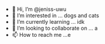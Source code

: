 - 👋 Hi, I’m @jeniss-uwu
- 👀 I’m interested in ... dogs and cats
- 🌱 I’m currently learning ... idk
- 💞️ I’m looking to collaborate on ... a
- 📫 How to reach me ...e

<!---
jeniss-uwu/jeniss-uwu is a ✨ special ✨ repository because its `README.md` (this file) appears on your GitHub profile.
You can click the Preview link to take a look at your changes.
--->
